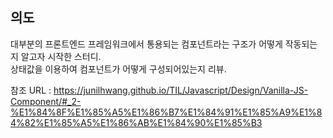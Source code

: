 ## 의도

대부분의 프론트엔드 프레임워크에서 통용되는 컴포넌트라는 구조가 어떻게 작동되는지 알고자 시작한 스터디.  
상태값을 이용하여 컴포넌트가 어떻게 구성되어있는지 리뷰.  

참조 URL : https://junilhwang.github.io/TIL/Javascript/Design/Vanilla-JS-Component/#_2-%E1%84%8F%E1%85%A5%E1%86%B7%E1%84%91%E1%85%A9%E1%84%82%E1%85%A5%E1%86%AB%E1%84%90%E1%85%B3
